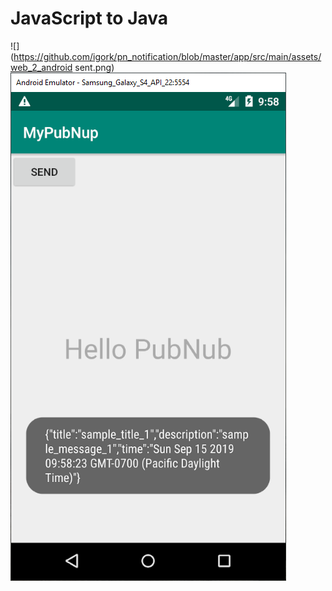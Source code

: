 # JavaScript to Java
![](https://github.com/igork/pn_notification/blob/master/app/src/main/assets/web_2_android sent.png)
![js_2_java](https://github.com/igork/pn_notification/blob/master/app/src/main/assets/web_2_android.png)

